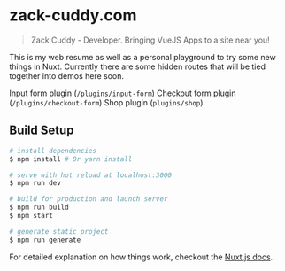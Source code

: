 # zack-cuddy.com

> Zack Cuddy - Developer.  Bringing VueJS Apps to a site near you!

This is my web resume as well as a personal playground to try some new things in Nuxt.
Currently there are some hidden routes that will be tied together into demos here soon.

Input form plugin (`/plugins/input-form`)
Checkout form plugin (`/plugins/checkout-form`)
Shop plugin (`plugins/shop`)

## Build Setup

``` bash
# install dependencies
$ npm install # Or yarn install

# serve with hot reload at localhost:3000
$ npm run dev

# build for production and launch server
$ npm run build
$ npm start

# generate static project
$ npm run generate
```

For detailed explanation on how things work, checkout the [Nuxt.js docs](https://github.com/nuxt/nuxt.js).

